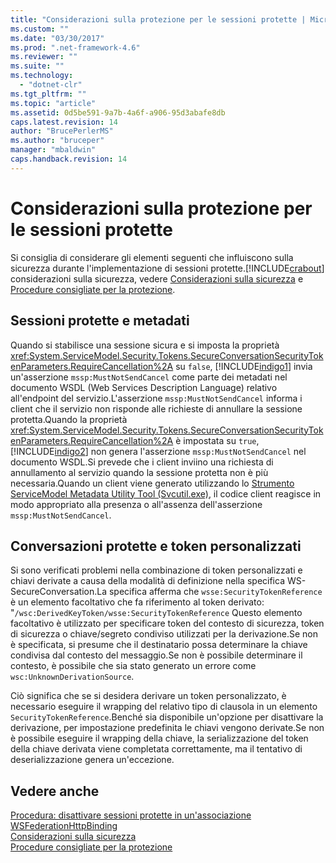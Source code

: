 ```yaml
---
title: "Considerazioni sulla protezione per le sessioni protette | Microsoft Docs"
ms.custom: ""
ms.date: "03/30/2017"
ms.prod: ".net-framework-4.6"
ms.reviewer: ""
ms.suite: ""
ms.technology: 
  - "dotnet-clr"
ms.tgt_pltfrm: ""
ms.topic: "article"
ms.assetid: 0d5be591-9a7b-4a6f-a906-95d3abafe8db
caps.latest.revision: 14
author: "BrucePerlerMS"
ms.author: "bruceper"
manager: "mbaldwin"
caps.handback.revision: 14
---
```

# Considerazioni sulla protezione per le sessioni protette
Si consiglia di considerare gli elementi seguenti che influiscono sulla sicurezza durante l'implementazione di sessioni protette.[!INCLUDE[crabout](../../../../includes/crabout-md.md)] considerazioni sulla sicurezza, vedere [Considerazioni sulla sicurezza](../../../../docs/framework/wcf/feature-details/security-considerations-in-wcf.md) e [Procedure consigliate per la protezione](../../../../docs/framework/wcf/feature-details/best-practices-for-security-in-wcf.md).  
  
## Sessioni protette e metadati  
 Quando si stabilisce una sessione sicura e si imposta la proprietà <xref:System.ServiceModel.Security.Tokens.SecureConversationSecurityTokenParameters.RequireCancellation%2A> su `false`, [!INCLUDE[indigo1](../../../../includes/indigo1-md.md)] invia un'asserzione `mssp:MustNotSendCancel` come parte dei metadati nel documento WSDL \(Web Services Description Language\) relativo all'endpoint del servizio.L'asserzione `mssp:MustNotSendCancel` informa i client che il servizio non risponde alle richieste di annullare la sessione protetta.Quando la proprietà <xref:System.ServiceModel.Security.Tokens.SecureConversationSecurityTokenParameters.RequireCancellation%2A> è impostata su `true`, [!INCLUDE[indigo2](../../../../includes/indigo2-md.md)] non genera l'asserzione `mssp:MustNotSendCancel` nel documento WSDL.Si prevede che i client inviino una richiesta di annullamento al servizio quando la sessione protetta non è più necessaria.Quando un client viene generato utilizzando lo [Strumento ServiceModel Metadata Utility Tool \(Svcutil.exe\)](../../../../docs/framework/wcf/servicemodel-metadata-utility-tool-svcutil-exe.md), il codice client reagisce in modo appropriato alla presenza o all'assenza dell'asserzione `mssp:MustNotSendCancel`.  
  
## Conversazioni protette e token personalizzati  
 Si sono verificati problemi nella combinazione di token personalizzati e chiavi derivate a causa della modalità di definizione nella specifica WS\-SecureConversation.La specifica afferma che `wsse:SecurityTokenReference` è un elemento facoltativo che fa riferimento al token derivato: "`/wsc:DerivedKeyToken/wsse:SecurityTokenReference` Questo elemento facoltativo è utilizzato per specificare token del contesto di sicurezza, token di sicurezza o chiave\/segreto condiviso utilizzati per la derivazione.Se non è specificata, si presume che il destinatario possa determinare la chiave condivisa dal contesto del messaggio.Se non è possibile determinare il contesto, è possibile che sia stato generato un errore come `wsc:UnknownDerivationSource`.  
  
 Ciò significa che se si desidera derivare un token personalizzato, è necessario eseguire il wrapping del relativo tipo di clausola in un elemento `SecurityTokenReference`.Benché sia disponibile un'opzione per disattivare la derivazione, per impostazione predefinita le chiavi vengono derivate.Se non è possibile eseguire il wrapping della chiave, la serializzazione del token della chiave derivata viene completata correttamente, ma il tentativo di deserializzazione genera un'eccezione.  
  
## Vedere anche  
 [Procedura: disattivare sessioni protette in un'associazione WSFederationHttpBinding](../../../../docs/framework/wcf/feature-details/how-to-disable-secure-sessions-on-a-wsfederationhttpbinding.md)   
 [Considerazioni sulla sicurezza](../../../../docs/framework/wcf/feature-details/security-considerations-in-wcf.md)   
 [Procedure consigliate per la protezione](../../../../docs/framework/wcf/feature-details/best-practices-for-security-in-wcf.md)